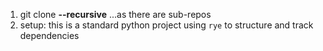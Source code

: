 1. git clone **--recursive** <the url>
...as there are sub-repos
2. setup: this is a standard python project
using `rye` to structure and track dependencies
